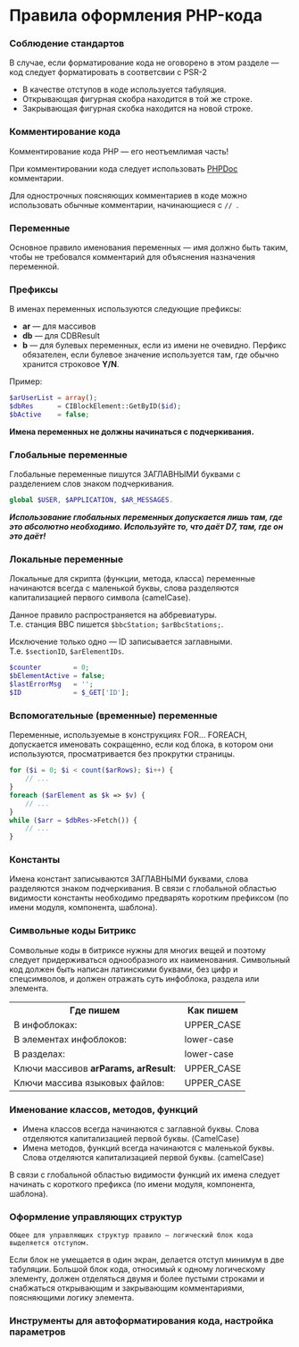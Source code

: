 # Правила оформления PHP-кода


### Соблюдение стандартов

В случае, если форматирование кода не оговорено в этом разделе — код следует форматировать в соответсвии с PSR-2

- В качестве отступов в коде используется табуляция.
- Открывающая фигурная скобра находится в той же строке.
- Закрывающая фигурная скобка находится на новой строке.


### Комментирование кода

Комментирование кода PHP — его неотъемлимая часть!

При комментировании кода следует использовать [PHPDoc](http://phpdoc.org/) комментарии.

Для однострочных поясняющих комментариев в коде можно использовать обычные комментарии, начинающиеся с `// `.


### Переменные

Основное правило именования переменных — имя должно быть таким, чтобы не требовался комментарий для объяснения назначения переменной.

### Префиксы
В именах переменных используются следующие префиксы:
- **ar** — для массивов
- **db** — для CDBResult
- **b** — для булевых переменных, если из имени не очевидно. Перфикс обязателен, если булевое значение используется там, где обычно хранится строковое **Y/N**.

Пример:
```php
$arUserList = array();
$dbRes      = CIBlockElement::GetByID($id);
$bActive    = false;
```
**Имена переменных не должны начинаться с подчеркивания.**

### Глобальные переменные
Глобальные переменные пишутся ЗАГЛАВНЫМИ буквами с разделением слов знаком подчеркивания. 
```php
global $USER, $APPLICATION, $AR_MESSAGES.
```

***Использование глобальных переменных допускается лишь там, где это абсолютно необходимо. Используйте то, что даёт D7, там, где он это даёт!***

### Локальные переменные
Локальные для скрипта (функции, метода, класса) переменные начинаются всегда с маленькой буквы, слова разделяются капитализацией первого символа (camelCase). 

Данное правило распространяется на аббревиатуры. <br>Т.е. станция BBC пишется `$bbcStation;` `$arBbcStations;`. 

Исключение только одно — ID записывается заглавными. <br>Т.е. `$sectionID`, `$arElementIDs`.
```php
$counter        = 0;
$bElementActive = false;
$lastErrorMsg   = '';
$ID             = $_GET['ID'];
```

### Вспомогательные (временные) переменные
Переменные, используемые в конструкциях FOR... FOREACH, допускается именовать сокращенно, если код блока, в котором они используются, просматривается без прокрутки страницы.
```php
for ($i = 0; $i < count($arRows); $i++) {
	// ...
}
foreach ($arElement as $k => $v) {
	// ...
}
while ($arr = $dbRes->Fetch()) {
	// ...
}
```

### Константы

Имена констант записываются ЗАГЛАВНЫМИ буквами, слова разделяются знаком подчеркивания. В связи с глобальной областью видимости константы необходимо предварять коротким префиксом (по имени модуля, компонента, шаблона).


### Символьные коды Битрикс

Сомвольные коды в битриксе нужны для многих вещей и поэтому следует придерживаться однообразного их наименования.
Символьный код должен быть написан латинскими буквами, без цифр и спецсимволов, и должен отражать суть инфоблока, раздела или элемента.

<table class="table table-bordered">
<tr>
	<th>Где пишем</th>
	<th>Как пишем</th>
</tr>
	<tr>
		<td>В инфоблоках:</td> 
		<td>UPPER_CASE</td>
	</tr>
	<tr>
		<td>В элементах инфоблоков:</td> 
		<td>lower-case</td>
	</tr>
	<tr>
		<td>В разделах:</td> 
		<td>lower-case</td>
	</tr>
	<tr>
		<td>Ключи массивов <b>arParams, arResult</b>:</td> 
		<td>UPPER_CASE</td>
	</tr>
	<tr>
		<td>Ключи массива языковых файлов:</td> 
		<td>UPPER_CASE</td>
	</tr>
</table>



### Именование классов, методов, функций

- Имена классов всегда начинаются с заглавной буквы. Слова отделяются капитализацией первой буквы. (CamelCase)
- Имена методов, функций всегда начинаются с маленькой буквы. Слова отделяются капитализацией первой буквы. (camelCase)

В связи с глобальной областью видимости функций их имена следует начинать с короткого префикса (по имени модуля, компонента, шаблона).



### Оформление управляющих структур


`Общее для управляющих структур правило — логический блок кода выделяется отступом.`

Если блок не умещается в один экран, делается отступ минимум в две табуляции. Большой блок кода, относимый к одному логическому элементу, должен отделяться двумя и более пустыми строками и снабжаться открывающим и закрывающим комментариями, поясняющими логику элемента.


### Инструменты для автоформатирования кода, настройка параметров

